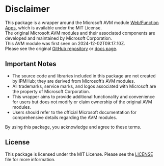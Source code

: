 # Disclaimer

This package is a wrapper around the Microsoft AVM module [Web/Function Apps](https://github.com/Azure/bicep-registry-modules/tree/main/avm/res/web/site), which is available under the MIT License. \
The original Microsoft AVM modules and their associated components are developed and maintained by Microsoft Corporation.\
This AVM module was first seen on 2024-12-02T09:17:10Z.\
Please see the original [GitHub repository](https://github.com/Azure/bicep-registry-modules) or [docs page](https://azure.github.io/Azure-Verified-Modules/indexes/bicep/bicep-resource-modules/).

## Important Notes

- The source code and libraries included in this package are not created by IPMHub; they are derived from Microsoft’s AVM modules.
- All trademarks, service marks, and logos associated with Microsoft are the property of Microsoft Corporation.
- This wrapper aims to provide additional functionality and convenience for users but does not modify or claim ownership of the original AVM modules.
- Users should refer to the official Microsoft documentation for comprehensive details regarding the AVM modules.

By using this package, you acknowledge and agree to these terms.

## License

This package is licensed under the MIT License. Please see the [LICENSE](LICENSE.txt) file for more information.
